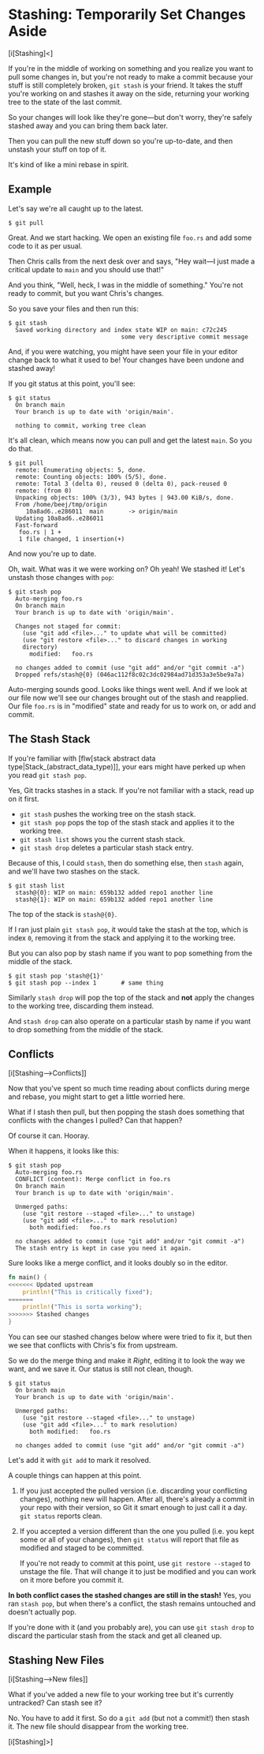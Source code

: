 # Stashing: Temporarily Set Changes Aside

[i[Stashing]<]

If you're in the middle of working on something and you realize you want
to pull some changes in, but you're not ready to make a commit because
your stuff is still completely broken, `git stash` is your friend. It
takes the stuff you're working on and stashes it away on the side,
returning your working tree to the state of the last commit.

So your changes will look like they're gone—but don't worry, they're
safely stashed away and you can bring them back later.

Then you can pull the new stuff down so you're up-to-date, and then
unstash your stuff on top of it.

It's kind of like a mini rebase in spirit.

## Example

Let's say we're all caught up to the latest.

``` {.default}
$ git pull
```

Great. And we start hacking. We open an existing file `foo.rs` and add
some code to it as per usual.

Then Chris calls from the next desk over and says, "Hey wait—I just made
a critical update to `main` and you should use that!"

And you think, "Well, heck, I was in the middle of something." You're
not ready to commit, but you want Chris's changes.

So you save your files and then run this:

``` {.default}
$ git stash
  Saved working directory and index state WIP on main: c72c245
                                some very descriptive commit message
```

And, if you were watching, you might have seen your file in your editor
change back to what it used to be! Your changes have been undone and
stashed away!

If you git status at this point, you'll see:

``` {.default}
$ git status
  On branch main
  Your branch is up to date with 'origin/main'.

  nothing to commit, working tree clean
```

It's all clean, which means now you can pull and get the latest `main`.
So you do that.

``` {.default}
$ git pull
  remote: Enumerating objects: 5, done.
  remote: Counting objects: 100% (5/5), done.
  remote: Total 3 (delta 0), reused 0 (delta 0), pack-reused 0
  remote: (from 0)
  Unpacking objects: 100% (3/3), 943 bytes | 943.00 KiB/s, done.
  From /home/beej/tmp/origin
     10a8ad6..e286011  main       -> origin/main
  Updating 10a8ad6..e286011
  Fast-forward
   foo.rs | 1 +
   1 file changed, 1 insertion(+)
```

And now you're up to date.

Oh, wait. What was it we were working on? Oh yeah! We stashed it! Let's
unstash those changes with `pop`:

``` {.default}
$ git stash pop
  Auto-merging foo.rs
  On branch main
  Your branch is up to date with 'origin/main'.

  Changes not staged for commit:
    (use "git add <file>..." to update what will be committed)
    (use "git restore <file>..." to discard changes in working
    directory)
	  modified:   foo.rs

  no changes added to commit (use "git add" and/or "git commit -a")
  Dropped refs/stash@{0} (046ac112f8c02c3dc02984ad71d353a3e5be9a7a)
```

Auto-merging sounds good. Looks like things went well. And if we look at
our file now we'll see our changes brought out of the stash and
reapplied. Our file `foo.rs` is in "modified" state and ready for us to
work on, or add and commit.

## The Stash Stack

If you're familiar with [flw[stack abstract data
type|Stack_(abstract_data_type)]], your ears might have perked up when
you read `git stash pop`.

Yes, Git tracks stashes in a stack. If you're not familiar with a stack,
read up on it first.

* `git stash` pushes the working tree on the stash stack.
* `git stash pop` pops the top of the stash stack and applies it to the
  working tree.
* `git stash list` shows you the current stash stack.
* `git stash drop` deletes a particular stash stack entry.

Because of this, I could `stash`, then do something else, then `stash`
again, and we'll have two stashes on the stack.

``` {.default}
$ git stash list
  stash@{0}: WIP on main: 659b132 added repo1 another line
  stash@{1}: WIP on main: 659b132 added repo1 another line
```

The top of the stack is `stash@{0}`.

If I ran just plain `git stash pop`, it would take the stash at the top,
which is index `0`, removing it from the stack and applying it to the
working tree.

But you can also pop by stash name if you want to pop something from the
middle of the stack.

``` {.default}
$ git stash pop 'stash@{1}'
$ git stash pop --index 1       # same thing
```

Similarly `stash drop` will pop the top of the stack and **not** apply
the changes to the working tree, discarding them instead.

And `stash drop` can also operate on a particular stash by name if you
want to drop something from the middle of the stack.

## Conflicts

[i[Stashing-->Conflicts]]

Now that you've spent so much time reading about conflicts during merge
and rebase, you might start to get a little worried here.

What if I stash then pull, but then popping the stash does something
that conflicts with the changes I pulled? Can that happen?

Of course it can. Hooray.

When it happens, it looks like this:

``` {.default}
$ git stash pop
  Auto-merging foo.rs
  CONFLICT (content): Merge conflict in foo.rs
  On branch main
  Your branch is up to date with 'origin/main'.

  Unmerged paths:
    (use "git restore --staged <file>..." to unstage)
    (use "git add <file>..." to mark resolution)
	  both modified:   foo.rs

  no changes added to commit (use "git add" and/or "git commit -a")
  The stash entry is kept in case you need it again.
```

Sure looks like a merge conflict, and it looks doubly so in the editor.

``` {.rs .numberLines}
fn main() {
<<<<<<< Updated upstream
    println!("This is critically fixed");
=======
    println!("This is sorta working");
>>>>>>> Stashed changes
}
```

You can see our stashed changes below where were tried to fix it, but
then we see that conflicts with Chris's fix from upstream.

So we do the merge thing and make it *Right*, editing it to look the way
we want, and we save it. Our status is still not clean, though.

``` {.default}
$ git status
  On branch main
  Your branch is up to date with 'origin/main'.

  Unmerged paths:
    (use "git restore --staged <file>..." to unstage)
    (use "git add <file>..." to mark resolution)
	  both modified:   foo.rs

  no changes added to commit (use "git add" and/or "git commit -a")
```

Let's add it with `git add` to mark it resolved.

A couple things can happen at this point.

1. If you just accepted the pulled version (i.e. discarding your
   conflicting changes), nothing new will happen. After all, there's
   already a commit in your repo with their version, so Git it smart
   enough to just call it a day. `git status` reports clean.

2. If you accepted a version different than the one you pulled (i.e. you
   kept some or all of your changes), then `git status` will report that
   file as modified and staged to be committed.

   If you're not ready to commit at this point, use `git restore
   --staged` to unstage the file. That will change it to just be
   modified and you can work on it more before you commit it.

**In both conflict cases the stashed changes are still in the stash!**
Yes, you ran `stash pop`, but when there's a conflict, the stash remains
untouched and doesn't actually pop.

If you're done with it (and you probably are), you can use `git stash
drop` to discard the particular stash from the stack and get all cleaned
up.

## Stashing New Files

[i[Stashing-->New files]]

What if you've added a new file to your working tree but it's currently
untracked? Can stash see it?

No. You have to add it first. So do a `git add` (but not a commit!) then
stash it. The new file should disappear from the working tree.

[i[Stashing]>]
